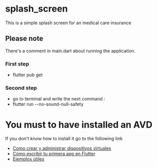 # splash_screen

This is a simple splash screen for an medical care insurance 

## Please note

There's a comment in main.dart about running the application. 

### First step 

- flutter pub get 

### Second step 

- go to terminal and write the next command : 
- flutter run --no-sound-null-safety


# You must to have installed an AVD

If you don't know how to install it go to the following link 

- [Como crear y administrar dispositivos virtuales](https://developer.android.com/studio/run/managing-avds?hl=es-419)
- [Cómo escribir tu primera app en Flutter](https://docs.flutter.dev/get-started/codelab)
- [Ejemplos útiles](https://docs.flutter.dev/cookbook)

